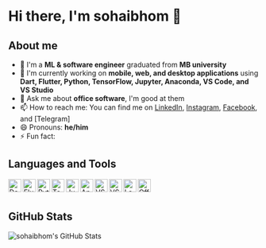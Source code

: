 # Hi there, I'm sohaibhom 👋

## About me

- 🔭 I'm a **ML & software engineer** graduated from **MB university**
- 🌱 I'm currently working on **mobile, web, and desktop applications** using **Dart, Flutter, Python, TensorFlow, Jupyter, Anaconda, VS Code, and VS Studio**
- 💬 Ask me about **office software**, I'm good at them
- 📫 How to reach me: You can find me on [LinkedIn](https://www.sitepoint.com/github-profile-readme/), [Instagram](https://docs.github.com/en/account-and-profile/setting-up-and-managing-your-github-profile/customizing-your-profile/managing-your-profile-readme), [Facebook](https://careerkarma.com/blog/github-profile-readme/), and [Telegram]
- 😄 Pronouns: **he/him**
- ⚡ Fun fact: **<A FUN FACT ABOUT YOU>**

## Languages and Tools

<img align="left" alt="Dart" width="26px" src="https://www.vectorlogo.zone/logos/dartlang/dartlang-icon.svg" />
<img align="left" alt="Flutter" width="26px" src="https://www.vectorlogo.zone/logos/flutterio/flutterio-icon.svg" />
<img align="left" alt="Python" width="26px" src="https://www.vectorlogo.zone/logos/python/python-icon.svg" />
<img align="left" alt="TensorFlow" width="26px" src="https://www.vectorlogo.zone/logos/tensorflow/tensorflow-icon.svg" />
<img align="left" alt="Jupyter" width="26px" src="https://www.vectorlogo.zone/logos/jupyter/jupyter-icon.svg" />
<img align="left" alt="Anaconda" width="26px" src="https://www.vectorlogo.zone/logos/anaconda/anaconda-icon.svg" />
<img align="left" alt="VS Code" width="26px" src="https://www.vectorlogo.zone/logos/visualstudio_code/visualstudio_code-icon.svg" />
<img align="left" alt="VS Studio" width="26px" src="https://www.vectorlogo.zone/logos/visualstudio/visualstudio-icon.svg" />
<img align="left" alt="LaTeX" width="26px" src="https://www.vectorlogo.zone/logos/latex-project/latex-project-icon.svg" />
<img align="left" alt="Office" width="26px" src="https://www.vectorlogo.zone/logos/microsoft_office/microsoft_office-icon.svg" />

<br />
<br />

## GitHub Stats

<img align="left" alt="sohaibhom's GitHub Stats" src="https://github-readme-stats.vercel.app/api?username=sohaibhom&show_icons=true&hide_border=true" />
